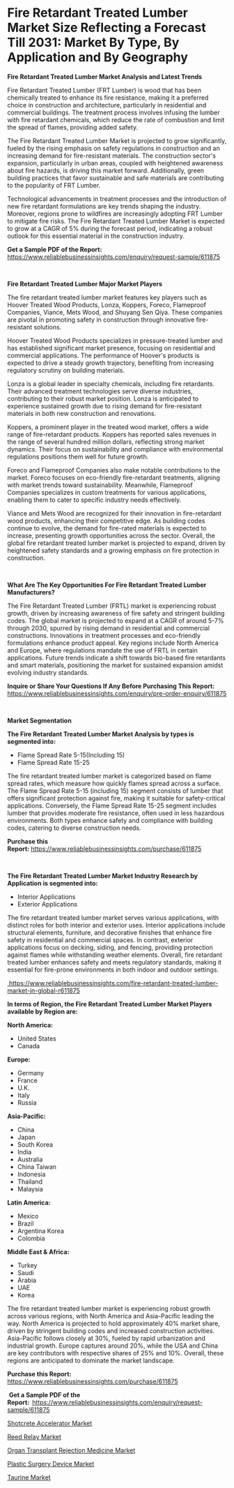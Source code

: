 <p><h1>Fire Retardant Treated Lumber Market Size Reflecting a Forecast Till 2031: Market By Type, By Application and By Geography</h1></p><p><strong>Fire Retardant Treated Lumber Market Analysis and Latest Trends</strong></p>
<p><p>Fire Retardant Treated Lumber (FRT Lumber) is wood that has been chemically treated to enhance its fire resistance, making it a preferred choice in construction and architecture, particularly in residential and commercial buildings. The treatment process involves infusing the lumber with fire retardant chemicals, which reduce the rate of combustion and limit the spread of flames, providing added safety.</p><p>The Fire Retardant Treated Lumber Market is projected to grow significantly, fueled by the rising emphasis on safety regulations in construction and an increasing demand for fire-resistant materials. The construction sector's expansion, particularly in urban areas, coupled with heightened awareness about fire hazards, is driving this market forward. Additionally, green building practices that favor sustainable and safe materials are contributing to the popularity of FRT Lumber.</p><p>Technological advancements in treatment processes and the introduction of new fire retardant formulations are key trends shaping the industry. Moreover, regions prone to wildfires are increasingly adopting FRT Lumber to mitigate fire risks. The Fire Retardant Treated Lumber Market is expected to grow at a CAGR of 5% during the forecast period, indicating a robust outlook for this essential material in the construction industry.</p></p>
<p><strong>Get a Sample PDF of the Report:&nbsp;</strong> <a href="https://www.reliablebusinessinsights.com/enquiry/request-sample/611875?utm_campaign=1405&utm_medium=2&utm_source=Github&utm_content=ia&utm_term=03102024&utm_id=fire-retardant-treated-lumber">https://www.reliablebusinessinsights.com/enquiry/request-sample/611875</a></p>
<p>&nbsp;</p>
<p><strong>Fire Retardant Treated Lumber Major Market Players</strong></p>
<p><p>The fire retardant treated lumber market features key players such as Hoover Treated Wood Products, Lonza, Koppers, Foreco, Flameproof Companies, Viance, Mets Wood, and Shuyang Sen Qiya. These companies are pivotal in promoting safety in construction through innovative fire-resistant solutions.</p><p>Hoover Treated Wood Products specializes in pressure-treated lumber and has established significant market presence, focusing on residential and commercial applications. The performance of Hoover's products is expected to drive a steady growth trajectory, benefiting from increasing regulatory scrutiny on building materials.</p><p>Lonza is a global leader in specialty chemicals, including fire retardants. Their advanced treatment technologies serve diverse industries, contributing to their robust market position. Lonza is anticipated to experience sustained growth due to rising demand for fire-resistant materials in both new construction and renovations.</p><p>Koppers, a prominent player in the treated wood market, offers a wide range of fire-retardant products. Koppers has reported sales revenues in the range of several hundred million dollars, reflecting strong market dynamics. Their focus on sustainability and compliance with environmental regulations positions them well for future growth.</p><p>Foreco and Flameproof Companies also make notable contributions to the market. Foreco focuses on eco-friendly fire-retardant treatments, aligning with market trends toward sustainability. Meanwhile, Flameproof Companies specializes in custom treatments for various applications, enabling them to cater to specific industry needs effectively.</p><p>Viance and Mets Wood are recognized for their innovation in fire-retardant wood products, enhancing their competitive edge. As building codes continue to evolve, the demand for fire-rated materials is expected to increase, presenting growth opportunities across the sector. Overall, the global fire retardant treated lumber market is projected to expand, driven by heightened safety standards and a growing emphasis on fire protection in construction.</p></p>
<p>&nbsp;</p>
<p><strong>What Are The Key Opportunities For Fire Retardant Treated Lumber Manufacturers?</strong></p>
<p><p>The Fire Retardant Treated Lumber (FRTL) market is experiencing robust growth, driven by increasing awareness of fire safety and stringent building codes. The global market is projected to expand at a CAGR of around 5-7% through 2030, spurred by rising demand in residential and commercial constructions. Innovations in treatment processes and eco-friendly formulations enhance product appeal. Key regions include North America and Europe, where regulations mandate the use of FRTL in certain applications. Future trends indicate a shift towards bio-based fire retardants and smart materials, positioning the market for sustained expansion amidst evolving industry standards.</p></p>
<p><strong>Inquire or Share Your Questions If Any Before Purchasing This Report:</strong> <a href="https://www.reliablebusinessinsights.com/enquiry/pre-order-enquiry/611875?utm_campaign=1405&utm_medium=2&utm_source=Github&utm_content=ia&utm_term=03102024&utm_id=fire-retardant-treated-lumber">https://www.reliablebusinessinsights.com/enquiry/pre-order-enquiry/611875</a></p>
<p>&nbsp;</p>
<p><strong>Market Segmentation</strong></p>
<p><strong>The Fire Retardant Treated Lumber Market Analysis by types is segmented into:</strong></p>
<p><ul><li>Flame Spread Rate 5-15(Including 15)</li><li>Flame Spread Rate 15-25</li></ul></p>
<p><p>The fire retardant treated lumber market is categorized based on flame spread rates, which measure how quickly flames spread across a surface. The Flame Spread Rate 5-15 (including 15) segment consists of lumber that offers significant protection against fire, making it suitable for safety-critical applications. Conversely, the Flame Spread Rate 15-25 segment includes lumber that provides moderate fire resistance, often used in less hazardous environments. Both types enhance safety and compliance with building codes, catering to diverse construction needs.</p></p>
<p><strong>Purchase this Report:&nbsp;</strong><a href="https://www.reliablebusinessinsights.com/purchase/611875?utm_campaign=1405&utm_medium=2&utm_source=Github&utm_content=ia&utm_term=03102024&utm_id=fire-retardant-treated-lumber">https://www.reliablebusinessinsights.com/purchase/611875</a></p>
<p>&nbsp;</p>
<p><strong>The Fire Retardant Treated Lumber Market Industry Research by Application is segmented into:</strong></p>
<p><ul><li>Interior Applications</li><li>Exterior Applications</li></ul></p>
<p><p>The fire retardant treated lumber market serves various applications, with distinct roles for both interior and exterior uses. Interior applications include structural elements, furniture, and decorative finishes that enhance fire safety in residential and commercial spaces. In contrast, exterior applications focus on decking, siding, and fencing, providing protection against flames while withstanding weather elements. Overall, fire retardant treated lumber enhances safety and meets regulatory standards, making it essential for fire-prone environments in both indoor and outdoor settings.</p></p>
<p><a href="https://www.reliablebusinessinsights.com/fire-retardant-treated-lumber-market-in-global-r611875?utm_campaign=1405&utm_medium=2&utm_source=Github&utm_content=ia&utm_term=03102024&utm_id=fire-retardant-treated-lumber">&nbsp;https://www.reliablebusinessinsights.com/fire-retardant-treated-lumber-market-in-global-r611875</a></p>
<p><strong>In terms of Region, the Fire Retardant Treated Lumber Market Players available by Region are:</strong></p>
<p>
    <p> <strong> North America: </strong>
        <ul>
            <li>United States</li>
            <li>Canada</li>
        </ul>
        </p> 
    <p> <strong> Europe: </strong>
        <ul>
            <li>Germany</li>
            <li>France</li>
            <li>U.K.</li>
            <li>Italy</li>
            <li>Russia</li>
        </ul>
        </p> 
    <p> <strong> Asia-Pacific: </strong>
        <ul>
            <li>China</li>
            <li>Japan</li>
            <li>South Korea</li>
            <li>India</li>
            <li>Australia</li>
            <li>China Taiwan</li>
            <li>Indonesia</li>
            <li>Thailand</li>
            <li>Malaysia</li>
        </ul>
        </p> 
    <p> <strong> Latin America: </strong>
        <ul>
            <li>Mexico</li>
            <li>Brazil</li>
            <li>Argentina Korea</li>
            <li>Colombia</li>
        </ul>
        </p> 
    <p> <strong> Middle East & Africa: </strong>
        <ul>
            <li>Turkey</li>
            <li>Saudi</li>
            <li>Arabia</li>
            <li>UAE</li>
            <li>Korea</li>
        </ul>
    </p>
    </p>
<p><p>The fire retardant treated lumber market is experiencing robust growth across various regions, with North America and Asia-Pacific leading the way. North America is projected to hold approximately 40% market share, driven by stringent building codes and increased construction activities. Asia-Pacific follows closely at 30%, fueled by rapid urbanization and industrial growth. Europe captures around 20%, while the USA and China are key contributors with respective shares of 25% and 10%. Overall, these regions are anticipated to dominate the market landscape.</p></p>
<p><strong>Purchase this Report: </strong><a href="https://www.reliablebusinessinsights.com/purchase/611875?utm_campaign=1405&utm_medium=2&utm_source=Github&utm_content=ia&utm_term=03102024&utm_id=fire-retardant-treated-lumber">https://www.reliablebusinessinsights.com/purchase/611875</a></p>
<p>&nbsp;<strong>Get a Sample PDF of the Report:&nbsp;&nbsp;</strong><a href="https://www.reliablebusinessinsights.com/enquiry/request-sample/611875?utm_campaign=1405&utm_medium=2&utm_source=Github&utm_content=ia&utm_term=03102024&utm_id=fire-retardant-treated-lumber">https://www.reliablebusinessinsights.com/enquiry/request-sample/611875</a></p>
<p><strong></strong></p>
<p><p><a href="https://www.linkedin.com/pulse/emerging-trends-shotcrete-accelerator-market-global-outlook-ebnre?trackingId=brr0HFXZQqC7hPaSrmgOmw%3D%3D&utm_campaign=1405&utm_medium=2&utm_source=Github&utm_content=ia&utm_term=03102024&utm_id=fire-retardant-treated-lumber">Shotcrete Accelerator Market</a></p><p><a href="https://www.linkedin.com/pulse/reed-relay-market-size-growth-industry-analysis-segmentation-8dowe?trackingId=MpNPNPAkQPuT2NnDMDezeQ%3D%3D&utm_campaign=1405&utm_medium=2&utm_source=Github&utm_content=ia&utm_term=03102024&utm_id=fire-retardant-treated-lumber">Reed Relay Market</a></p><p><a href="https://issuu.com/reportprime-2/docs/organ-transplant-rejection-medicine_214ea5b4ee5be3?utm_campaign=1405&utm_medium=2&utm_source=Github&utm_content=ia&utm_term=03102024&utm_id=fire-retardant-treated-lumber">Organ Transplant Rejection Medicine Market</a></p><p><a href="https://issuu.com/reportprime-2/docs/plastic-surgery-device-market-size-_18664725615ef9?utm_campaign=1405&utm_medium=2&utm_source=Github&utm_content=ia&utm_term=03102024&utm_id=fire-retardant-treated-lumber">Plastic Surgery Device Market</a></p><p><a href="https://www.linkedin.com/pulse/what-emerging-market-trends-taurine-detailed-overview-applications-jm85e?trackingId=o5MjHdgGRAeeGCsYuKIl5A%3D%3D&utm_campaign=1405&utm_medium=2&utm_source=Github&utm_content=ia&utm_term=03102024&utm_id=fire-retardant-treated-lumber">Taurine Market</a></p></p>